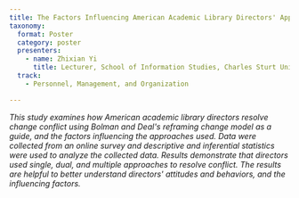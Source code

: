 ```yaml
---
title: The Factors Influencing American Academic Library Directors' Approaches to Resolving Conflict during Change
taxonomy:
  format: Poster
  category: poster
  presenters:
    - name: Zhixian Yi
	  title: Lecturer, School of Information Studies, Charles Sturt University, Australia
  track:
    - Personnel, Management, and Organization

---
```

_This study examines how American academic library directors resolve change conflict using Bolman and Deal's reframing change model as a guide, and the factors influencing the approaches used. Data were collected from an online survey and descriptive and inferential statistics were used to analyze the collected data. Results demonstrate that directors used single, dual, and multiple approaches to resolve conflict. The results are helpful to better understand directors' attitudes and behaviors, and the influencing factors._

